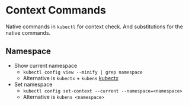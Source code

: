 # Context Commands

Native commands in `kubectl` for context check. And substitutions for the native commands.

## Namespace
- Show current namespace
  - `kubectl config view --minify | grep namespace`
  - Alternative is `kubectx` + `kubens` [kubectx](https://github.com/ahmetb/kubectx)
- Set namespace
  - `kubectl config set-context --current --namespace=<namespace>`
  - Alternative is `kubens <namespace>`